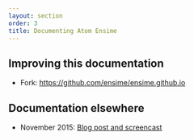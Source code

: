 ```yaml
---
layout: section
order: 3
title: Documenting Atom Ensime
---
```


## Improving this documentation

- Fork: https://github.com/ensime/ensime.github.io

## Documentation elsewhere

-  November 2015: [Blog post and screencast](http://underscore.io/blog/posts/2015/11/03/atom.html)


